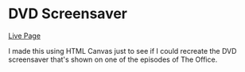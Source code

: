 # DVD Screensaver

[Live Page](https://esdidubs.github.io/dvd/)

I made this using HTML Canvas just to see if I could recreate the DVD
screensaver that's shown on one of the episodes of The Office.

